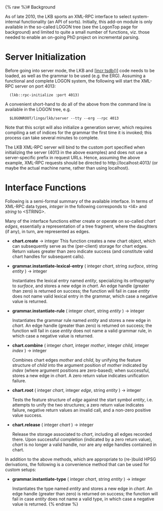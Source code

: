 {% raw %}# Background

As of late 2010, the LKB sports an XML-RPC interface to select
system-internal functionality (an API of sorts). Initially, this add-on
module is only available in the so-called LOGON tree (see the
LogonTop page for background) and limited to quite a small
number of functions, viz. those needed to enable an on-going PhD project
on incremental parsing.

# Server Initialization

Before going into server mode, the LKB and [\[incr
tsdb()\]](http://www.delph-in.net/itsdb) code needs to be loaded, as
well as the grammar to be used (e.g. the ERG). Assuming a functional and
complete LOGON system, the following will start the XML-RPC server on
port 4013:

      (lkb::rpc-initialize :port 4013)

A convenient short-hand to do all of the above from the command line is
available in the LOGON tree, e.g.

      $LOGONROOT/lingo/lkb/server --tty --erg --rpc 4013

Note that this script will also initialize a generation server, which
requires compiling a set of indices for the grammar the first time it is
invoked; this process can take several minutes to complete.

The LKB XML-RPC server will bind to the custom port specified when
initializing the server (4013 in the above examples) and does not use a
server-specific prefix in request URLs. Hence, assuming the above
example, XML-RPC requests should be directed to http://localhost:4013/
(or maybe the actual machine name, rather than using localhost).

# Interface Functions

Following is a semi-formal summary of the available interface. In terms
of XML-RPC data types, *integer* in the following corresponds to
&lt;I4&gt; and *string* to &lt;STRING&gt;.

Many of the interface functions either create or operate on so-called
*chart edges*, essentially a representation of a tree fragment, where
the daughters (if any), in turn, are represented as edges.

- **chart.create** → integer This function creates a new chart object,
which can subsequently serve as the (per-client) storage for chart
edges. Return values greater than zero indicate success (and
constitute valid chart handles for subsequent calls).
- **grammar.instantiate-lexical-entry** ( integer *chart*, string
*surface*, string *entity* ) → integer
  
  Instantiates the lexical entry named *entity*, specializing its
orthography to *surface*, and stores a new edge in *chart*. An edge
handle (greater than zero) is returned on success; the function will
fail in case *entity* does not name valid lexical entry in the
grammar, which case a negative value is returned.
- **grammar.instantiate-rule** ( integer *chart*, string *entity* ) →
integer
  
  Instantiates the grammar rule named *entity* and stores a new edge
in *chart*. An edge handle (greater than zero) is returned on
success; the function will fail in case *entity* does not name a
valid grammar rule, in which case a negative value is returned.
- **chart.combine** ( integer *chart*, integer *mother*, integer
*child*, integer *index* ) → integer
  
  Combines chart edges *mother* and *child*, by unifying the feature
structure of *child* into the argument position of *mother*
indicated by *index* (where argument positions are zero-based); when
successful, stores a new edge in *chart*. A zero return value
indicates unification failure.
- **chart.root** ( integer *chart*, integer *edge*, string *entity* )
→ integer
  
  Tests the feature structure of *edge* against the start symbol
*entity*, i.e. attempts to unify the two structures; a zero return
value indicates failure, negative return values an invalid call, and
a non-zero positive value success.
- **chart.release** ( integer *chart* ) → integer
  
  Release the storage associated to *chart*, including all edges
recorded there. Upon successful completion (indicated by a zero
return value), *chart* is no longer a valid handle, nor are any edge
handles contained in chart.

In addition to the above methods, which are appropriate to (re-)build
HPSG derivations, the following is a convenience method that can be used
for custom setups:

- **grammar.instantiate-type** ( integer *chart*, string *entity* ) →
integer
  
  Instantiates the type named *entity* and stores a new edge in
*chart*. An edge handle (greater than zero) is returned on success;
the function will fail in case *entity* does not name a valid type,
in which case a negative value is returned.
<update date omitted for speed>{% endraw %}